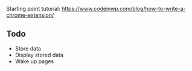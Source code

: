 Starting point tutorial: https://www.codeinwp.com/blog/how-to-write-a-chrome-extension/

## Todo

- Store data
- Display stored data
- Wake up pages